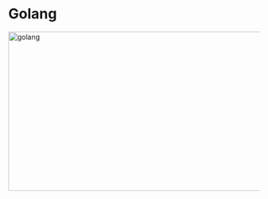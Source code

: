 # Golang

<img src="https://socialify.git.ci/dhruv1345/golang/image?font=Inter&language=1&name=1&owner=1&pattern=Floating%20Cogs&theme=Light" alt="golang" width="640" height="320" />


<meta property="og:image" content="https://socialify.git.ci/dhruv1345/golang/png?font=Inter&language=1&name=1&owner=1&pattern=Floating%20Cogs&theme=Light" />
<meta property="og:image:width" content="1280" />
<meta property="og:image:height" content="640" />
